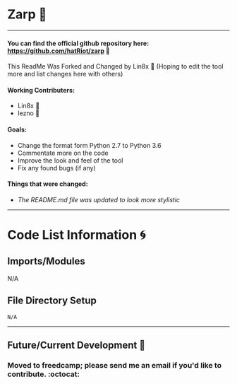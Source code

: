 # Zarp  :satellite:

--------------------------

#### You can find the official github repository here: https://github.com/hatRiot/zarp :link:

This ReadMe Was Forked and Changed by Lin8x :penguin:
(Hoping to edit the tool more and list changes here with others)

#### Working Contributers:
- Lin8x :wine_glass:
- lezno :space_invader:

#### Goals:
- Change the format form Python 2.7 to Python 3.6
- Commentate more on the code
- Improve the look and feel of the tool
- Fix any found bugs (if any)

#### Things that were changed:
- *The README.md file was updated to look more stylistic*

--------------------------

# Code List Information :cyclone:

## Imports/Modules
N/A

## File Directory Setup
```
N/A
```

--------------------------

## Future/Current Development   :wrench:

### Moved to freedcamp; please send me an email if you'd like to contribute. :octocat:
